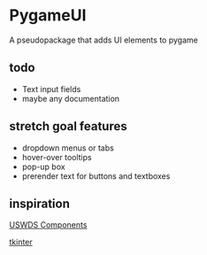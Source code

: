 # PygameUI
A pseudopackage that adds UI elements to pygame

## todo
* Text input fields
* maybe any documentation

## stretch goal features
* dropdown menus or tabs
* hover-over tooltips
* pop-up box
* prerender text for buttons and textboxes

## inspiration
[USWDS Components](https://designsystem.digital.gov/components/overview/)

[tkinter](https://docs.python.org/3/library/tkinter.html)